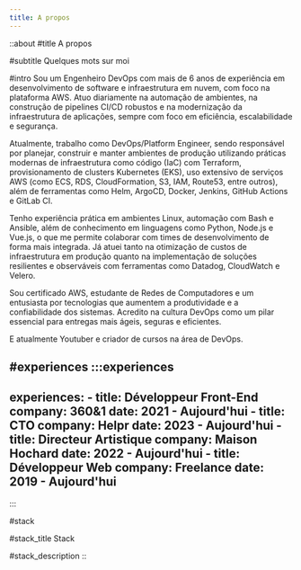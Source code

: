 ```yaml
---
title: A propos
---
```


::about
#title
A propos

#subtitle
Quelques mots sur moi

#intro
Sou um Engenheiro DevOps com mais de 6 anos de experiência em desenvolvimento de software e infraestrutura em nuvem, com foco na plataforma AWS. Atuo diariamente na automação de ambientes, na construção de pipelines CI/CD robustos e na modernização da infraestrutura de aplicações, sempre com foco em eficiência, escalabilidade e segurança.

Atualmente, trabalho como DevOps/Platform Engineer, sendo responsável por planejar, construir e manter ambientes de produção utilizando práticas modernas de infraestrutura como código (IaC) com Terraform, provisionamento de clusters Kubernetes (EKS), uso extensivo de serviços AWS (como ECS, RDS, CloudFormation, S3, IAM, Route53, entre outros), além de ferramentas como Helm, ArgoCD, Docker, Jenkins, GitHub Actions e GitLab CI.

Tenho experiência prática em ambientes Linux, automação com Bash e Ansible, além de conhecimento em linguagens como Python, Node.js e Vue.js, o que me permite colaborar com times de desenvolvimento de forma mais integrada. Já atuei tanto na otimização de custos de infraestrutura em produção quanto na implementação de soluções resilientes e observáveis com ferramentas como Datadog, CloudWatch e Velero.

Sou certificado AWS, estudante de Redes de Computadores e um entusiasta por tecnologias que aumentem a produtividade e a confiabilidade dos sistemas. Acredito na cultura DevOps como um pilar essencial para entregas mais ágeis, seguras e eficientes.

E atualmente Youtuber e criador de cursos na área de DevOps.

#experiences
  :::experiences
  ---
  experiences:
    - title: Développeur Front-End
      company: 360&1
      date: 2021 - Aujourd'hui
    - title: CTO
      company: Helpr
      date: 2023 - Aujourd'hui
    - title: Directeur Artistique
      company: Maison Hochard
      date: 2022 - Aujourd'hui
    - title: Développeur Web
      company: Freelance
      date: 2019 - Aujourd'hui
  ---
  :::

#stack

#stack_title
Stack

#stack_description
::
